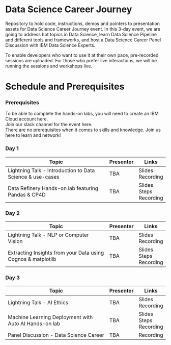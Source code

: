 # Data Science Career Journey
Repository to hold code, instructions, demos and pointers to presentation assets for Data Science Career Journey event. In this 3-day event, we are going to address hot topics in Data Science, learn Data Science Pipeline and different tools and frameworks, and host a Data Science Career Panel Discussion with IBM Data Science Experts.<br>

To enable developers who want to use it at their own pace, pre-recorded sessions are uploaded. For those who prefer live interactions, we will be running the sessions and workshops live.

# Schedule and Prerequisites
### Prerequisites
To be able to complete the hands-on labs, you will need to create an IBM Cloud account here.<br>
Join our slack channel for the event here.<br>
There are no prerequisites when it comes to skills and knowledge. Join us here to learn and network!
### Day 1
|Topic|Presenter|Links|
|---|---|---|
|Lightning Talk - Introduction to Data Science & use-cases|TBA|Slides <br> Recording|
|Data Refinery Hands-on lab featuring Pandas & CP4D|TBA|Slides <br> Steps <br> Recording|

### Day 2
|Topic|Presenter|Links|
|---|---|---|
|Lightning Talk - NLP or Computer Vision|TBA|Slides <br> Recording|
|Extracting Insights from your Data using Cognos & matplotlib|TBA|Slides <br> Steps <br> Recording|

### Day 3
|Topic|Presenter|Links|
|---|---|---|
|Lightning Talk - AI Ethics|TBA|Slides <br> Recording|
|Machine Learning Deployment with Auto AI Hands-on lab|TBA|Slides <br> Steps <br> Recording|
|Panel Discussion - Data Science Career|TBA|Recording|
